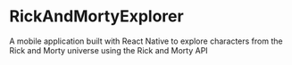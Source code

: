 # RickAndMortyExplorer
A mobile application built with React Native to explore characters from the Rick and Morty universe using the Rick and Morty API
